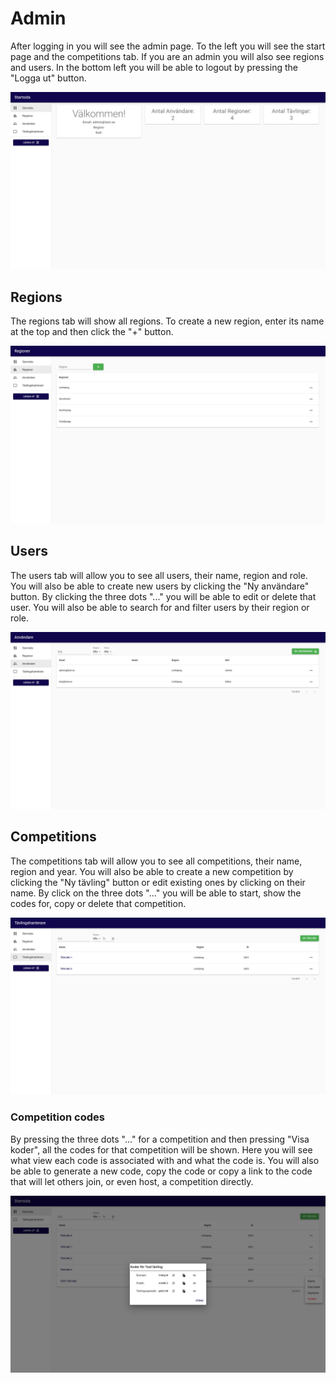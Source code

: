# Admin

After logging in you will see the admin page.
To the left you will see the start page and the competitions tab.
If you are an admin you will also see regions and users.
In the bottom left you will be able to logout by pressing the "Logga ut" button.

![Admin page](../_static/admin.png)

## Regions

The regions tab will show all regions.
To create a new region, enter its name at the top and then click the "+" button.

![Regions](../_static/regions.png)

## Users

The users tab will allow you to see all users, their name, region and role.
You will also be able to create new users by clicking the "Ny användare" button.
By clicking the three dots "..." you will be able to edit or delete that user.
You will also be able to search for and filter users by their region or role.

![Users](../_static/users.png)

## Competitions

The competitions tab will allow you to see all competitions, their name, region and year.
You will also be able to create a new competition by clicking the "Ny tävling" button or edit existing ones by clicking on their name.
By click on the three dots "..." you will be able to start, show the codes for, copy or delete that competition.

![Competition manager](../_static/competitions.png)

### Competition codes

By pressing the three dots "..." for a competition and then pressing "Visa koder", all the codes for that competition will be shown.
Here you will see what view each code is associated with and what the code is.
You will also be able to generate a new code, copy the code or copy a link to the code that will let others join, or even host, a competition directly.

![Showing codes for a competition](../_static/competitions_codes.png)
